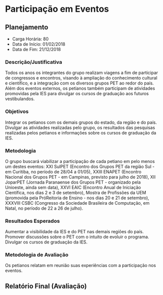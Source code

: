 Participação em Eventos
=======================

Planejamento
------------

* Carga Horária: 80
* Data de Início: 01/02/2018
* Data de Fim: 21/12/2018

### Descrição/Justificativa
Todos os anos  os integrantes do grupo  realizam viagens a fim  de participar de
congressos  e  encontros, visando  à  ampliação  do conhecimento  cultural  e
científico, e  a integração  com os  diversos grupos PET  ao redor  do país.
Além  dos  eventos  externos,  os petianos  também  participam  de  atividades
promovidas  pela  IES  para  divulgar  os  cursos  de  graduação  aos  futuros
vestibulandos.

### Objetivos
Integrar os  petianos com  os demais grupos  do estado, da  região e  do país.
Divulgar  as  atividades realizadas  pelo  grupo,  os resultados  das  pesquisas
realizadas pelos petianos e informações sobre os cursos de graduação da IES.

### Metodologia
O grupo  buscará viabilizar a participação  de cada petiano em  pelo menos um
destes  eventos:  XXI SulPET  (Encontro  dos  Grupos PET  da  região  Sul -  em
Curitiba, no  período de 28/04  a 01/05),  XXIII ENAPET (Encontro  Nacional dos
Grupos PET  - em Campinas, previsto  para julho de 2018),  XII JoparPET (Jornada
Paranaense dos Grupos PET - organizado pela Unioeste, ainda sem data), XXVI EAIC
(Encontro Anual de Iniciação Científica, nos  dias 2 e 3 de setembro), Mostra
de Profissões da UEM (promovida pela PróReitoria  de Ensino - nos dias 20 e 21
de setembro), XXXVIII  CSBC (Congresso da Sociedade  Brasileira de Computação,
em Natal, no período de 22 a 26 de julho).

### Resultados Esperados
Aumentar a visibilidade da  IES e do PET nas demais  regiões do país. Promover
discussões sobre o PET com o intuito  de evoluir o programa. Divulgar os cursos
de graduação da IES.

### Metodologia de Avaliação
Os  petianos relatam  em reunião  suas experiências  com a  participação nos
eventos.

Relatório Final (Avaliação)
---------------------------
